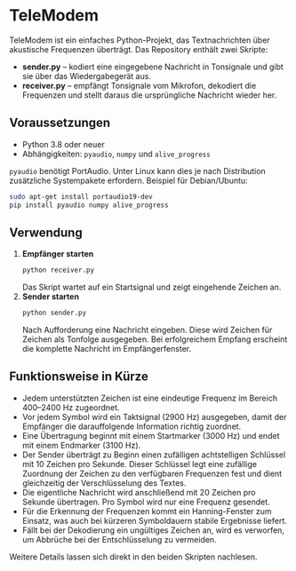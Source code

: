 # TeleModem

TeleModem ist ein einfaches Python-Projekt, das Textnachrichten über akustische
Frequenzen überträgt. Das Repository enthält zwei Skripte:

* **sender.py**  – kodiert eine eingegebene Nachricht in Tonsignale und gibt sie
  über das Wiedergabegerät aus.
* **receiver.py** – empfängt Tonsignale vom Mikrofon, dekodiert die
  Frequenzen und stellt daraus die ursprüngliche Nachricht wieder her.

## Voraussetzungen

- Python 3.8 oder neuer
- Abhängigkeiten: `pyaudio`, `numpy` und `alive_progress`

`pyaudio` benötigt PortAudio. Unter Linux kann dies je nach Distribution
zusätzliche Systempakete erfordern. Beispiel für Debian/Ubuntu:

```bash
sudo apt-get install portaudio19-dev
pip install pyaudio numpy alive_progress
```

## Verwendung

1. **Empfänger starten**
   ```bash
   python receiver.py
   ```
   Das Skript wartet auf ein Startsignal und zeigt eingehende Zeichen an.
2. **Sender starten**
   ```bash
   python sender.py
   ```
   Nach Aufforderung eine Nachricht eingeben. Diese wird Zeichen für Zeichen als
   Tonfolge ausgegeben. Bei erfolgreichem Empfang erscheint die komplette
   Nachricht im Empfängerfenster.

## Funktionsweise in Kürze

- Jedem unterstützten Zeichen ist eine eindeutige Frequenz im Bereich 400–2400 Hz
  zugeordnet.
- Vor jedem Symbol wird ein Taktsignal (2900 Hz) ausgegeben, damit der
  Empfänger die darauffolgende Information richtig zuordnet.
- Eine Übertragung beginnt mit einem Startmarker (3000 Hz) und endet mit einem
  Endmarker (3100 Hz).
- Der Sender überträgt zu Beginn einen zufälligen achtstelligen Schlüssel mit
  10 Zeichen pro Sekunde. Dieser Schlüssel legt eine zufällige Zuordnung der
  Zeichen zu den verfügbaren Frequenzen fest und dient gleichzeitig der
  Verschlüsselung des Textes.
- Die eigentliche Nachricht wird anschließend mit 20 Zeichen pro Sekunde
  übertragen. Pro Symbol wird nur eine Frequenz gesendet.
- Für die Erkennung der Frequenzen kommt ein Hanning-Fenster zum Einsatz, was
  auch bei kürzeren Symboldauern stabile Ergebnisse liefert.
- Fällt bei der Dekodierung ein ungültiges Zeichen an, wird es verworfen, um
  Abbrüche bei der Entschlüsselung zu vermeiden.

Weitere Details lassen sich direkt in den beiden Skripten nachlesen.
